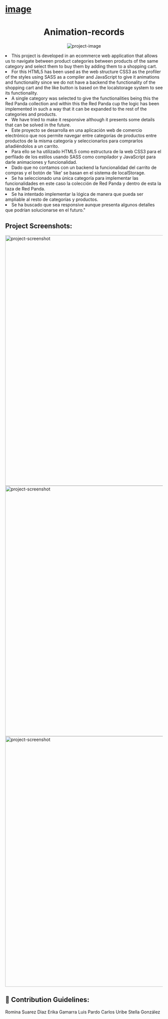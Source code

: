 # [image](https://github.com/rominaruizdiaz/Animation-records/assets/144243096/acc3d085-fc2a-437a-b267-b5406d93aa45)

<h1 align="center" id="title">Animation-records</h1>

<p align="center"><img src="https://socialify.git.ci/rominaruizdiaz/Animation-records/image?font=Source%20Code%20Pro&amp;language=1&amp;name=1&amp;owner=1&amp;pattern=Brick%20Wall&amp;stargazers=1&amp;theme=Auto" alt="project-image"></p>

<p id="description">
 <li>This project is developed in an ecommerce web application that allows us to navigate between product categories between products of the same category and select them to buy them by adding them to a shopping cart. </li>
<li>For this HTML5 has been used as the web structure CSS3 as the profiler of the styles using SASS as a compiler and JavaScript to give it animations and functionality since we do not have a backend the functionality of the shopping cart and the like button is based on the localstorage system to see its functionality.
</li>
<li> A single category was selected to give the functionalities being this the Red Panda collection and within this the Red Panda cup the logic has been implemented in such a way that it can be expanded to the rest of the categories and products.
</li>
<li>
We have tried to make it responsive although it presents some details that can be solved in the future.</li>
<li>
Este proyecto se desarrolla en una aplicación web de comercio electrónico que nos permite navegar entre categorías de productos entre productos de la misma categoría y seleccionarlos para comprarlos añadiéndolos a un carrito. 
</li>
<li>Para ello se ha utilizado HTML5 como estructura de la web CSS3 para el perfilado de los estilos usando SASS como compilador y JavaScript para darle animaciones y funcionalidad. 
</li>
<li>Dado que no contamos con un backend la funcionalidad del carrito de compras y el botón de 'like' se basan en el sistema de localStorage. </li>
<li>Se ha seleccionado una única categoría para implementar las funcionalidades en este caso la colección de Red Panda y dentro de esta la taza de Red Panda. 
</li>
<li>Se ha intentado implementar la lógica de manera que pueda ser ampliable al resto de categorías y productos. 
</li>
<li>Se ha buscado que sea responsive aunque presenta algunos detalles que podrían solucionarse en el futuro."</li></p>

<h2>Project Screenshots:</h2>

<img src="../Animation-records/public/assets/imagenes/Home.png" alt="project-screenshot" width="1280" height="800/">

<img src="../Animation-records/public/assets/imagenes/Gallery.png" alt="project-screenshot" width="1280" height="800/">

<img src="../Animation-records/public/assets/imagenes/Product.png" alt="project-screenshot" width="1280" height="800/">

<h2>🍰 Contribution Guidelines:</h2>

Romina Suarez Diaz Erika Gamarra Luis Pardo Carlos Uribe Stella González
